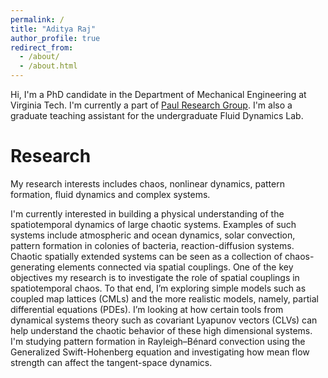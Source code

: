 ```yaml
---
permalink: /
title: "Aditya Raj"
author_profile: true
redirect_from: 
  - /about/
  - /about.html
---
```


Hi, I'm a PhD candidate in the Department of Mechanical Engineering at Virginia Tech. I'm currently a part of [Paul Research Group](https://paul.me.vt.edu). I'm also a graduate teaching assistant for the undergraduate Fluid Dynamics Lab.

Research
======
My research interests includes chaos, nonlinear dynamics, pattern formation, fluid dynamics and complex systems. 

I'm currently interested in building a physical understanding of the spatiotemporal dynamics of large chaotic systems. Examples of such systems include atmospheric and ocean dynamics, solar convection, pattern formation in colonies of bacteria, reaction-diffusion systems. Chaotic spatially extended systems can be seen as a collection of chaos-generating elements connected via spatial couplings. One of the key objectives my research is to investigate the role of spatial couplings in spatiotemporal chaos. To that end, I’m exploring simple models such as coupled map lattices (CMLs) and the more realistic models, namely, partial differential equations (PDEs). I’m looking at how certain tools from dynamical systems theory such as covariant Lyapunov vectors (CLVs) can help understand the chaotic behavior of these high dimensional systems. I'm studying pattern formation in Rayleigh–Bénard convection using the Generalized Swift-Hohenberg equation and investigating how mean flow strength can affect the tangent-space dynamics.
